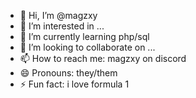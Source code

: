 - 👋 Hi, I’m @magzxy
- 👀 I’m interested in ...
- 🌱 I’m currently learning php/sql
- 💞️ I’m looking to collaborate on ...
- 📫 How to reach me: magzxy on discord
- 😄 Pronouns: they/them
- ⚡ Fun fact: i love formula 1

<!---
magzxy/magzxy is a ✨ special ✨ repository because its `README.md` (this file) appears on your GitHub profile.
You can click the Preview link to take a look at your changes.
--->
